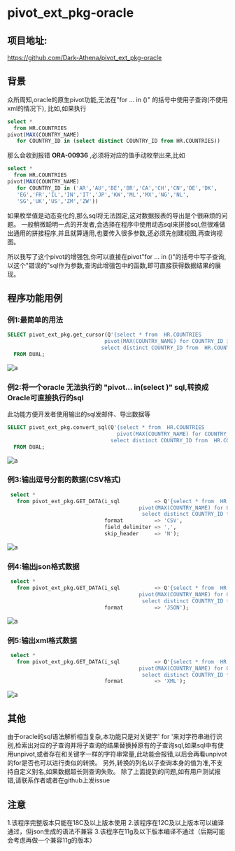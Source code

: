 # pivot_ext_pkg-oracle

## 项目地址:
https://github.com/Dark-Athena/pivot_ext_pkg-oracle

## 背景
众所周知,oracle的原生pivot功能,无法在"for ... in ()" 的括号中使用子查询(不使用xml的情况下),
比如,如果执行

```sql
select *
  from HR.COUNTRIES
pivot(MAX(COUNTRY_NAME)
   for COUNTRY_ID in (select distinct COUNTRY_ID from HR.COUNTRIES))
```

那么会收到报错 **ORA-00936** ,必须将对应的值手动枚举出来,比如

```sql
select *
  from HR.COUNTRIES
pivot(MAX(COUNTRY_NAME)
   for COUNTRY_ID in ('AR','AU','BE','BR','CA','CH','CN','DE','DK',
   'EG','FR','IL','IN','IT','JP','KW','ML','MX','NG','NL',
   'SG','UK','US','ZM','ZW'))
```

如果枚举值是动态变化的,那么sql将无法固定,这对数据报表的导出是个很麻烦的问题。
一般稍微聪明一点的开发者,会选择在程序中使用动态sql来拼接sql,但很难做出通用的拼接程序,并且就算通用,也要传入很多参数,还必须先创建视图,再查询视图。

所以我写了这个pivot的增强包,你可以直接在pivot"for ... in ()"的括号中写子查询,以这个"错误的"sql作为参数,查询此增强包中的函数,即可直接获得数据结果的展现。

## 程序功能用例
### 例1:最简单的用法

```sql
SELECT pivot_ext_pkg.get_cursor(Q'{select * from  HR.COUNTRIES
                               pivot(MAX(COUNTRY_NAME) for COUNTRY_ID in(
                              select distinct COUNTRY_ID from  HR.COUNTRIES  ))}')
  FROM DUAL;
```

![a](https://www.darkathena.top/upload/2021/12/image-abf046d9dcfc435298be70115f322f3b.png)


### 例2:将一个oracle 无法执行的 "pivot... in(select )" sql,转换成Oracle可直接执行的sql
此功能方便开发者使用输出的sql发邮件、导出数据等
```sql
SELECT pivot_ext_pkg.convert_sql(Q'{select * from  HR.COUNTRIES
                                   pivot(MAX(COUNTRY_NAME) for COUNTRY_ID in(
                                 select distinct COUNTRY_ID from  HR.COUNTRIES  ))}') a
  FROM DUAL;

```

![a](https://www.darkathena.top/upload/2021/12/image-9dce1724444c46aa9bb23f7c6888275f.png)

### 例3:输出逗号分割的数据(CSV格式)
```sql
 select *
   from pivot_ext_pkg.GET_DATA(i_sql           => Q'{select * from  HR.COUNTRIES
                                          pivot(MAX(COUNTRY_NAME) for COUNTRY_ID in(
                                           select distinct COUNTRY_ID from  HR.COUNTRIES  ))}',
                               format          => 'CSV',
                               field_delimiter => ',',
                               skip_header     => 'N');
```

![a](https://www.darkathena.top/upload/2021/12/image-d5ef7925b23b4a63bca482c2ee41d6ef.png)

### 例4:输出json格式数据
```sql
 select *
   from pivot_ext_pkg.GET_DATA(i_sql           => Q'{select * from  HR.COUNTRIES
                                          pivot(MAX(COUNTRY_NAME) for COUNTRY_ID in(
                                           select distinct COUNTRY_ID from  HR.COUNTRIES  ))}',
                               format          => 'JSON');
```

![a](https://www.darkathena.top/upload/2021/12/image-7c2909d1cf074570bb0a3b39f5d62cc4.png)

### 例5:输出xml格式数据
```sql
 select *
   from pivot_ext_pkg.GET_DATA(i_sql           => Q'{select * from  HR.COUNTRIES
                                          pivot(MAX(COUNTRY_NAME) for COUNTRY_ID in(
                                           select distinct COUNTRY_ID from  HR.COUNTRIES  ))}',
                               format          => 'XML');
```

![a](https://www.darkathena.top/upload/2021/12/image-48d52993c8814424a1810a58eb231b78.png)

## 其他
由于oracle的sql语法解析相当复杂,本功能只是对关键字' for '来对字符串进行识别,检索出对应的子查询并将子查询的结果替换掉原有的子查询sql,如果sql中有使用unpivot,或者存在和关键字一样的字符串常量,此功能会报错,以后会再看unpivot的for是否也可以进行类似的转换。
另外,转换的列名以子查询本身的值为准,不支持自定义别名,如果数据超长则查询失败。
除了上面提到的问题,如有用户测试报错,请联系作者或者在github上发issue

## 注意
1.该程序完整版本只能在18C及以上版本使用
2.该程序在12C及以上版本可以编译通过，但json生成的语法不兼容
3.该程序在11g及以下版本编译不通过（后期可能会考虑再做一个兼容11g的版本）
